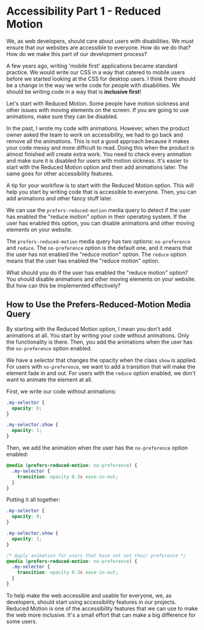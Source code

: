 # Accessibility Part 1 - Reduced Motion

We, as web developers, should care about users with disabilities. We must ensure that our websites are accessible to everyone. How do we do that? How do we make this part of our development process?

A few years ago, writing 'mobile first' applications became standard practice. We would write our CSS in a way that catered to mobile users before we started looking at the CSS for desktop users. I think there should be a change in the way we write code for people with disabilities. We should be writing code in a way that is **inclusive first**!

Let's start with Reduced Motion. Some people have motion sickness and other issues with moving elements on the screen. If you are going to use animations, make sure they can be disabled.

In the past, I wrote my code with animations. However, when the product owner asked the team to work on accessibility, we had to go back and remove all the animations. This is not a good approach because it makes your code messy and more difficult to read. Doing this when the product is almost finished will create extra work. You need to check every animation and make sure it is disabled for users with motion sickness. It's easier to start with the Reduced Motion option and then add animations later. The same goes for other accessibility features.

A tip for your workflow is to start with the Reduced Motion option. This will help you start by writing code that is accessible to everyone. Then, you can add animations and other fancy stuff later.

We can use the `prefers-reduced-motion` media query to detect if the user has enabled the "reduce motion" option in their operating system. If the user has enabled this option, you can disable animations and other moving elements on your website.

The `prefers-reduced-motion` media query has two options: `no-preference` and `reduce`. The `no-preference` option is the default one, and it means that the user has not enabled the "reduce motion" option. The `reduce` option means that the user has enabled the "reduce motion" option.

What should you do if the user has enabled the "reduce motion" option? You should disable animations and other moving elements on your website. But how can this be implemented effectively?

## How to Use the Prefers-Reduced-Motion Media Query

By starting with the Reduced Motion option, I mean you don't add animations at all. You start by writing your code without animations. Only the functionality is there. Then, you add the animations when the user has the `no-preference` option enabled.

We have a selector that changes the opacity when the class `show` is applied. For users with `no-preference`, we want to add a transition that will make the element fade in and out. For users with the `reduce` option enabled, we don't want to animate the element at all.

First, we write our code without animations:

```css
.my-selector {
  opacity: 0;
}

.my-selector.show {
  opacity: 1;
}
```

Then, we add the animation when the user has the `no-preference` option enabled:

```css
@media (prefers-reduced-motion: no-preference) {
  .my-selector {
    transition: opacity 0.3s ease-in-out;
  }
}
```

Putting it all together:

```css
.my-selector {
  opacity: 0;
}

.my-selector.show {
  opacity: 1;
}

/* Apply animation for users that have not set their preference */
@media (prefers-reduced-motion: no-preference) {
  .my-selector {
    transition: opacity 0.3s ease-in-out;
  }
}
```

To help make the web accessible and usable for everyone, we, as developers, should start using accessibility features in our projects. Reduced Motion is one of the accessibility features that we can use to make the web more inclusive. It's a small effort that can make a big difference for some users.
